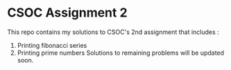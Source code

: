 # CSOC Assignment 2  
This repo contains my solutions to CSOC's 2nd assignment that includes :  
1. Printing fibonacci series
2. Printing prime numbers
Solutions to remaining problems will be updated soon.
